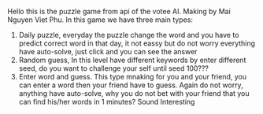 Hello this is the puzzle game from api of the votee AI.
Making by Mai Nguyen Viet Phu.
In this game we have three main types:
1. Daily puzzle, everyday the puzzle change the word and you have to predict correct word in that day, it not eassy but do not worry everything have auto-solve, just click and you can see the answer
2. Random guess, In this level have different keywords by enter different seed, do you want to challenge your self until seed 100???
3. Enter word and guess. This type mnaking for you and your friend, you can enter a word then your friend have to guess. Again do not worry, anything have auto-solve, why you do not bet with your friend that you can find his/her words in 1 minutes? Sound Interesting
